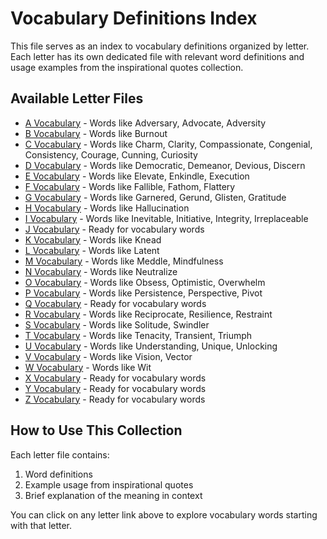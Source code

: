 # Vocabulary Definitions Index

This file serves as an index to vocabulary definitions organized by letter. Each letter has its own dedicated file with relevant word definitions and usage examples from the inspirational quotes collection.

## Available Letter Files

- [A Vocabulary](./A.md) - Words like Adversary, Advocate, Adversity
- [B Vocabulary](./B.md) - Words like Burnout
- [C Vocabulary](./C.md) - Words like Charm, Clarity, Compassionate, Congenial, Consistency, Courage, Cunning, Curiosity
- [D Vocabulary](./D.md) - Words like Democratic, Demeanor, Devious, Discern
- [E Vocabulary](./E.md) - Words like Elevate, Enkindle, Execution
- [F Vocabulary](./F.md) - Words like Fallible, Fathom, Flattery
- [G Vocabulary](./G.md) - Words like Garnered, Gerund, Glisten, Gratitude
- [H Vocabulary](./H.md) - Words like Hallucination
- [I Vocabulary](./I.md) - Words like Inevitable, Initiative, Integrity, Irreplaceable
- [J Vocabulary](./J.md) - Ready for vocabulary words
- [K Vocabulary](./K.md) - Words like Knead
- [L Vocabulary](./L.md) - Words like Latent
- [M Vocabulary](./M.md) - Words like Meddle, Mindfulness
- [N Vocabulary](./N.md) - Words like Neutralize
- [O Vocabulary](./O.md) - Words like Obsess, Optimistic, Overwhelm
- [P Vocabulary](./P.md) - Words like Persistence, Perspective, Pivot
- [Q Vocabulary](./Q.md) - Ready for vocabulary words
- [R Vocabulary](./R.md) - Words like Reciprocate, Resilience, Restraint
- [S Vocabulary](./S.md) - Words like Solitude, Swindler
- [T Vocabulary](./T.md) - Words like Tenacity, Transient, Triumph
- [U Vocabulary](./U.md) - Words like Understanding, Unique, Unlocking
- [V Vocabulary](./V.md) - Words like Vision, Vector
- [W Vocabulary](./W.md) - Words like Wit
- [X Vocabulary](./X.md) - Ready for vocabulary words
- [Y Vocabulary](./Y.md) - Ready for vocabulary words
- [Z Vocabulary](./Z.md) - Ready for vocabulary words

## How to Use This Collection

Each letter file contains:

1. Word definitions
2. Example usage from inspirational quotes
3. Brief explanation of the meaning in context

You can click on any letter link above to explore vocabulary words starting with that letter.
